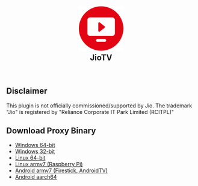 <h2 align="center">
  <br>
  <a href="https://github.com/botallen/repository.botallen/tree/master/plugin.video.jiotv"><img src="icon.png" height="120" width="120"></a>
  <br>
  JioTV
  <br>
</h2>

<br>

## Disclaimer

This plugin is not officially commissioned/supported by Jio. The trademark "Jio" is registered by "Reliance Corporate IT Park Limited (RCITPL)"

## Download Proxy Binary

<p align="left">
  <ul>
    <li><a href="/d/82tP4fXgiaNDdsj/proxy_win64.exe">Windows 64-bit</a></li>
    <li><a href="/d/irEnTowx2qZJdm8/proxy_win32.exe">Windows 32-bit</a></li>
    <li><a href="/d/HEQ48tLnZHRAZpN/proxy_linux_x64">Linux 64-bit</a></li>
    <li><a href="/d/RqHJQiM7ta4fZS2/proxy_linux_armv7">Linux armv7 (Raspberry Pi)</a></li>
    <li><a href="/d/ZBsBZMKgH5Nskqi/proxy_android_arm">Android armv7 (Firestick, AndroidTV)</a></li>
    <li><a href="/d/HQDTySYiiij64gc/proxy_android_aarch64">Android aarch64</a></li>
  </ul>
</p>
